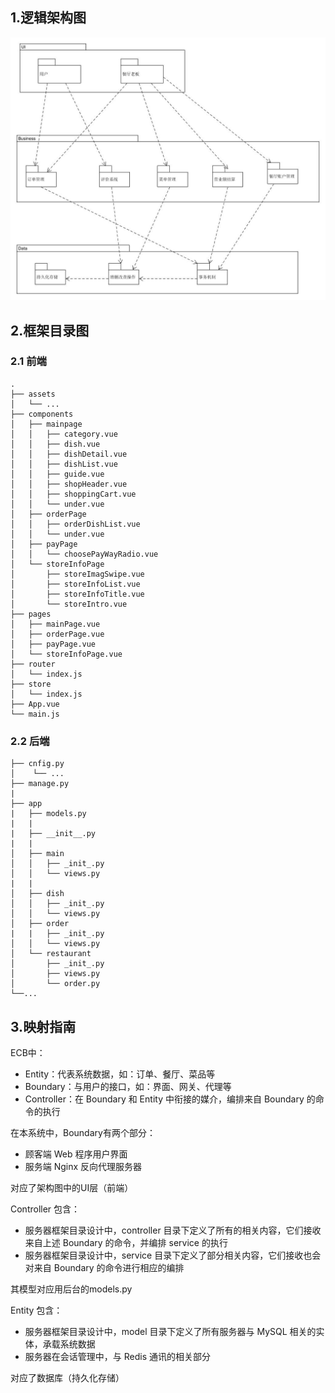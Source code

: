 ## 1.逻辑架构图
![逻辑视图](img/software_architecture_diagram/logical_view.jpg)

## 2.框架目录图
### 2.1 前端
```
.
├── assets
│   └── ...
├── components
│   ├── mainpage
│   │   ├── category.vue
│   │   ├── dish.vue
│   │   ├── dishDetail.vue
│   │   ├── dishList.vue
│   │   ├── guide.vue
│   │   ├── shopHeader.vue
│   │   ├── shoppingCart.vue
│   │   └── under.vue
│   ├── orderPage
│   │   ├── orderDishList.vue
│   │   └── under.vue
│   ├── payPage
│   │   └── choosePayWayRadio.vue
│   └── storeInfoPage
│       ├── storeImagSwipe.vue
│       ├── storeInfoList.vue
│       ├── storeInfoTitle.vue
│       └── storeIntro.vue            
├── pages
│   ├── mainPage.vue
│   ├── orderPage.vue
│   ├── payPage.vue
│   └── storeInfoPage.vue    
├── router
│   └── index.js
├── store
│   └── index.js
├── App.vue
└── main.js
```
### 2.2 后端

```
├── cnfig.py
│    └── ...
├── manage.py
|           
├── app
|   ├── models.py
|   |
|   ├── __init__.py 
|   |
│   ├── main
│   │   ├── _init_.py
│   │   └── views.py
|   |
│   ├── dish
│   │   ├── _init_.py
│   │   └── views.py
│   ├── order
|   |   ├── _init_.py
│   │   └── views.py
│   └── restaurant
│       ├── _init_.py
│       ├── views.py
│       └── order.py    
└──...

```

## 3.映射指南

ECB中：
 
- Entity：代表系统数据，如：订单、餐厅、菜品等  
- Boundary：与用户的接口，如：界面、网关、代理等
- Controller：在 Boundary 和 Entity 中衔接的媒介，编排来自 Boundary 的命令的执行  


在本系统中，Boundary有两个部分：

- 顾客端 Web 程序用户界面
- 服务端 Nginx 反向代理服务器

对应了架构图中的UI层（前端）

Controller 包含：

- 服务器框架目录设计中，controller 目录下定义了所有的相关内容，它们接收来自上述 Boundary 的命令，并编排 service 的执行
- 服务器框架目录设计中，service 目录下定义了部分相关内容，它们接收也会对来自 Boundary 的命令进行相应的编排

其模型对应用后台的models.py

Entity 包含：

- 服务器框架目录设计中，model 目录下定义了所有服务器与 MySQL 相关的实体，承载系统数据
- 服务器在会话管理中，与 Redis 通讯的相关部分

对应了数据库（持久化存储）

